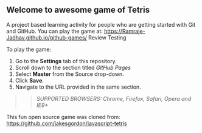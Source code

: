 ## Welcome to awesome game of Tetris

A project based learning activity for people who are getting started with Git and GitHub.
You can play the game at: https://Ramraje-Jadhav.github.io/github-games/
Review Testing

To play the game:
1. Go to the **Settings** tab of this repository.
1. Scroll down to the section titled _GitHub Pages_
1. Select **Master** from the Source drop-down.
1. Click **Save**.
1. Navigate to the URL provided in the same section.

>> _*SUPPORTED BROWSERS*: Chrome, Firefox, Safari, Opera and IE9+_

This fun open source game was cloned from: https://github.com/jakesgordon/javascript-tetris
